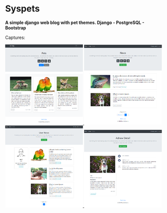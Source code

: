# Syspets

**A simple django web blog with pet themes. Django - PostgreSQL - Bootstrap** 

Captures:

<div>
	<a href="https://github.com/robertogarcor/django-blog/blob/master/syspets_images/Captura_00.PNG">
		<img src="syspets_images/Captura_00.PNG" width="250px">
	</a>
	<a href="https://github.com/robertogarcor/django-blog/blob/master/syspets_images/Captura_01.PNG">
		<img src="syspets_images/Captura_01.PNG" width="250px">
	</a>
	<a href="https://github.com/robertogarcor/django-blog/blob/master/syspets_images/Captura_02.PNG">
		<img src="syspets_images/Captura_02.PNG" width="250px">
	</a>
	<a href="https://github.com/robertogarcor/django-blog/blob/master/syspets_images/Captura_03.PNG">
		<img src="syspets_images/Captura_03.PNG" width="250px">
	</a>
</div>